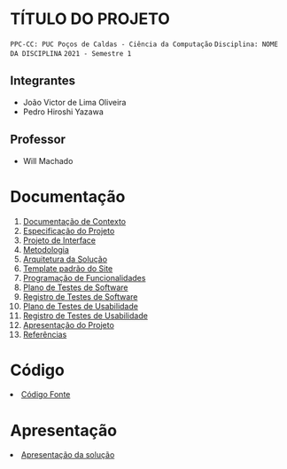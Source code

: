 # TÍTULO DO PROJETO

`PPC-CC: PUC Poços de Caldas - Ciência da Computação`
`Disciplina: NOME DA DISCIPLINA`
`2021 - Semestre 1`

## Integrantes

- João Victor de Lima Oliveira
- Pedro Hiroshi Yazawa

## Professor

- Will Machado

# Documentação

<ol>
<li><a href="docs/1-Documentação de Contexto.md"> Documentação de Contexto</a></li>
<li><a href="docs/2-Especificação do Projeto.md"> Especificação do Projeto</a></li>
<li><a href="docs/3-Projeto de Interface.md"> Projeto de Interface</a></li>
<li><a href="docs/4-Metodologia.md"> Metodologia</a></li>
<li><a href="docs/5-Arquitetura da Solução.md"> Arquitetura da Solução</a></li>
<li><a href="docs/6-Template padrão do Site.md"> Template padrão do Site</a></li>
<li><a href="docs/7-Programação de Funcionalidades.md"> Programação de Funcionalidades</a></li>
<li><a href="docs/8-Plano de Testes de Software.md"> Plano de Testes de Software</a></li>
<li><a href="docs/9-Registro de Testes de Software.md"> Registro de Testes de Software</a></li>
<li><a href="docs/10-Plano de Testes de Usabilidade.md"> Plano de Testes de Usabilidade</a></li>
<li><a href="docs/11-Registro de Testes de Usabilidade.md"> Registro de Testes de Usabilidade</a></li>
<li><a href="docs/12-Apresentação do Projeto.md"> Apresentação do Projeto</a></li>
<li><a href="docs/13-Referências.md"> Referências</a></li>
</ol>

# Código

<li><a href="src/README.md"> Código Fonte</a></li>

# Apresentação

<li><a href="presentation/README.md"> Apresentação da solução</a></li>
